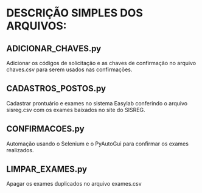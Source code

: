# DESCRIÇÃO SIMPLES DOS ARQUIVOS:
## ADICIONAR_CHAVES.py
Adicionar os códigos de solicitação e as chaves de confirmação no arquivo chaves.csv para serem usados nas confirmações.
## CADASTROS_POSTOS.py
Cadastrar prontuário e exames no sistema Easylab conferindo o arquivo sisreg.csv com os exames baixados no site do SISREG.
## CONFIRMACOES.py
Automação usando o Selenium e o PyAutoGui para confirmar os exames realizados.
## LIMPAR_EXAMES.py
Apagar os exames duplicados no arquivo exames.csv
